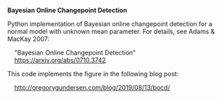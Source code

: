 **Bayesian Online Changepoint Detection**

Python implementation of Bayesian online changepoint detection for a normal
model with unknown mean parameter. For details, see Adams & MacKay 2007:

&nbsp;&nbsp;&nbsp;&nbsp;"Bayesian Online Changepoint Detection"
&nbsp;&nbsp;&nbsp;&nbsp;https://arxiv.org/abs/0710.3742

This code implements the figure in the following blog post:

&nbsp;&nbsp;&nbsp;&nbsp;http://gregorygundersen.com/blog/2019/08/13/bocd/